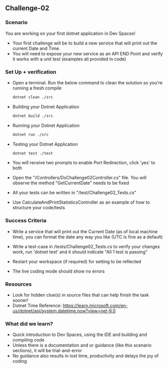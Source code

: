 ## Challenge-02

### Scenario
You are working on your first dotnet application in Dev Spaces! 
* Your first challenge will be to build a new service that will print out the current Date and Time.
* You will need to expose your new service as an API END Point and verify it works with a unit test (examples all provided in code)

### Set Up + verification
* Open a terminal. Run the below command to clean the solution so you're running a fresh compile
    ```bash
    dotnet clean ./src
    ```

* Building your Dotnet Application
    ```bash
    dotnet build ./src
    ```

* Running your Dotnet Application
    ```bash
    dotnet run ./src
    ```

* Testing your Dotnet Application
    ```bash
    dotnet test ./test
    ```


* You will receive two prompts to enable Port Redirection, click 'yes' to both
* Open the "/Controllers/DsChallenge02Controller.cs" file. You will observe the method "GetCurrentDate" needs to be fixed
* All your tests can be written in "/test/Challenge02_Tests.cs"
* Use CalculateAndPrintStatisticsController as an example of how to structure your code/tests

### Success Criteria
* Write a service that will print out the Current Date (as of local machine time), you can format the date any way you like (UTC is fine as a default)
* Write a test-case in /tests/Challenge02_Tests.cs to verify your changes work, run 'dotnet test' and it should indicate "All 1 test is passing"
* Restart your workspace (if required) for setting to be reflected

* The live coding mode should show no errors 

### Resources
* Look for hidden clue(s) in source files that can help finish the task sooner!
* Dotnet Time Reference: https://learn.microsoft.com/en-us/dotnet/api/system.datetime.now?view=net-9.0

### What did we learn?
* Quick introduction to Dev Spaces, using the IDE and building and compiling code
* Unless there is a documentation and or guidance (like this scenario sections), it will be trial-and-error
* No guidance also results in lost time, productivity and delays the joy of coding
